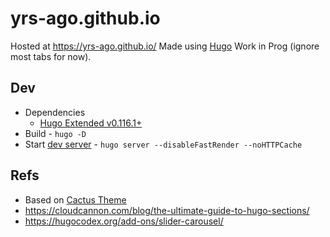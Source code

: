 # yrs-ago.github.io

Hosted at https://yrs-ago.github.io/
Made using [Hugo](https://gohugo.io/)
Work in Prog (ignore most tabs for now).

## Dev

- Dependencies 
  - [Hugo Extended v0.116.1+](https://github.com/gohugoio/hugo/releases/tag/v0.116.1)
- Build - `hugo -D`
- Start [dev server](http://localhost:1313/) - `hugo server --disableFastRender --noHTTPCache`

## Refs

- Based on [Cactus Theme](https://themes.gohugo.io/themes/hugo-theme-cactus/)
- https://cloudcannon.com/blog/the-ultimate-guide-to-hugo-sections/
- https://hugocodex.org/add-ons/slider-carousel/
